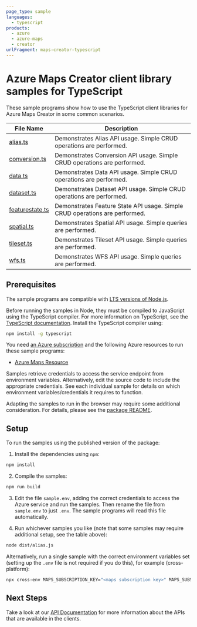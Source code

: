 ```yaml
---
page_type: sample
languages:
  - typescript
products:
  - azure
  - azure-maps
  - creator
urlFragment: maps-creator-typescript
---
```


# Azure Maps Creator client library samples for TypeScript

These sample programs show how to use the TypeScript client libraries for Azure Maps Creator in some common scenarios.

| **File Name**                   | **Description**                                                             |
| ------------------------------- | --------------------------------------------------------------------------- |
| [alias.ts][alias]               | Demonstrates Alias API usage. Simple CRUD operations are performed.         |
| [conversion.ts][conversion]     | Demonstrates Conversion API usage. Simple CRUD operations are performed.    |
| [data.ts][data]                 | Demonstrates Data API usage. Simple CRUD operations are performed.          |
| [dataset.ts][dataset]           | Demonstrates Dataset API usage. Simple CRUD operations are performed.       |
| [featurestate.ts][featurestate] | Demonstrates Feature State API usage. Simple CRUD operations are performed. |
| [spatial.ts][spatial]           | Demonstrates Spatial API usage. Simple queries are performed.               |
| [tileset.ts][tileset]           | Demonstrates Tileset API usage. Simple queries are performed.               |
| [wfs.ts][wfs]                   | Demonstrates WFS API usage. Simple queries are performed.                   |

## Prerequisites

The sample programs are compatible with [LTS versions of Node.js](https://nodejs.org/about/releases/).

Before running the samples in Node, they must be compiled to JavaScript using the TypeScript compiler. For more information on TypeScript, see the [TypeScript documentation][typescript]. Install the TypeScript compiler using:

```bash
npm install -g typescript
```

You need [an Azure subscription][freesub] and the following Azure resources to run these sample programs:

- [Azure Maps Resource][createinstance_azuremapsresource]

Samples retrieve credentials to access the service endpoint from environment variables. Alternatively, edit the source code to include the appropriate credentials. See each individual sample for details on which environment variables/credentials it requires to function.

Adapting the samples to run in the browser may require some additional consideration. For details, please see the [package README][package].

## Setup

To run the samples using the published version of the package:

1. Install the dependencies using `npm`:

```bash
npm install
```

2. Compile the samples:

```bash
npm run build
```

3. Edit the file `sample.env`, adding the correct credentials to access the Azure service and run the samples. Then rename the file from `sample.env` to just `.env`. The sample programs will read this file automatically.

4. Run whichever samples you like (note that some samples may require additional setup, see the table above):

```bash
node dist/alias.js
```

Alternatively, run a single sample with the correct environment variables set (setting up the `.env` file is not required if you do this), for example (cross-platform):

```bash
npx cross-env MAPS_SUBSCRIPTION_KEY="<maps subscription key>" MAPS_SUBSCRIPTION_KEY="<maps subscription key>" MAPS_CLIENT_ID="<maps client id>" MAPS_CLIENT_ID="<maps client id>" CREATOR_DWG_ZIP_UDID="<creator dwg zip udid>" node dist/alias.js
```

## Next Steps

Take a look at our [API Documentation][apiref] for more information about the APIs that are available in the clients.

[alias]: https://github.com/Azure/azure-sdk-for-js/blob/main/sdk/maps/maps-creator/samples/v1/typescript/src/alias.ts
[conversion]: https://github.com/Azure/azure-sdk-for-js/blob/main/sdk/maps/maps-creator/samples/v1/typescript/src/conversion.ts
[data]: https://github.com/Azure/azure-sdk-for-js/blob/main/sdk/maps/maps-creator/samples/v1/typescript/src/data.ts
[dataset]: https://github.com/Azure/azure-sdk-for-js/blob/main/sdk/maps/maps-creator/samples/v1/typescript/src/dataset.ts
[featurestate]: https://github.com/Azure/azure-sdk-for-js/blob/main/sdk/maps/maps-creator/samples/v1/typescript/src/featurestate.ts
[spatial]: https://github.com/Azure/azure-sdk-for-js/blob/main/sdk/maps/maps-creator/samples/v1/typescript/src/spatial.ts
[tileset]: https://github.com/Azure/azure-sdk-for-js/blob/main/sdk/maps/maps-creator/samples/v1/typescript/src/tileset.ts
[wfs]: https://github.com/Azure/azure-sdk-for-js/blob/main/sdk/maps/maps-creator/samples/v1/typescript/src/wfs.ts
[apiref]: https://docs.microsoft.com/javascript/api/@azure/maps-creator
[freesub]: https://azure.microsoft.com/free/
[createinstance_azuremapsresource]: https://docs.microsoft.com/azure/azure-maps/how-to-create-template
[package]: https://github.com/Azure/azure-sdk-for-js/tree/main/sdk/maps/maps-creator/README.md
[typescript]: https://www.typescriptlang.org/docs/home.html
